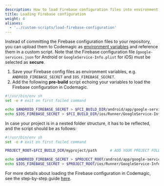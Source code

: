 ```yaml
---
description: How to load Firebase configuration files into environment variables in a Flutter workflow editor pre-build script
title: Loading Firebase configuration
weight: 4
aliases:
  - '../custom-scripts/load-firebase-configuration'
---
```


Instead of committing the Firebase configuration files to your repository, you can upload them to Codemagic as [environment variables](../building/environment-variables/) and reference them in a custom script. Note that the Firebase configuration file (`google-services.json` for Android or `GoogleService-Info.plist` for iOS) must be selected as **secure**.

1.  Save your Firebase config files as environment variables, e.g. `ANDROID_FIREBASE_SECRET` and `IOS_FIREBASE_SECRET`. 
2.  Add the following **pre-build** script echoing your variables to load the Firebase configuration in Codemagic.

  ```bash
  #!/usr/bin/env sh
  set -e # exit on first failed command

  echo $ANDROID_FIREBASE_SECRET > $FCI_BUILD_DIR/android/app/google-services.json
  echo $IOS_FIREBASE_SECRET > $FCI_BUILD_DIR/ios/Runner/GoogleService-Info.plist
  ```

  In case your project is in a nested folder structure, it has to be reflected, and the script should be as follows: 

  ```bash
  #!/usr/bin/env sh
  set -e # exit on first failed command

  PROJECT_ROOT=$FCI_BUILD_DIR/myproject/path      # ADD YOUR PROJECT FOLDER PATH HERE

  echo $ANDROID_FIREBASE_SECRET > $PROJECT_ROOT/android/app/google-services.json
  echo $IOS_FIREBASE_SECRET > $PROJECT_ROOT/ios/Runner/GoogleService-Info.plist
  ```

For more details about loading the Firebase configuration in Codemagic, see the step-by-step guide [here](https://blog.codemagic.io/how-to-load-firebase-config-in-codemagic-with-environment-variables/).

